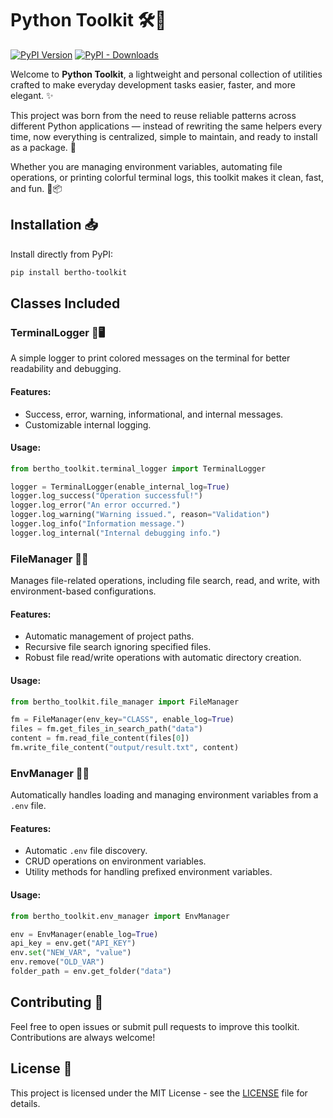 # Python Toolkit 🛠️🐍

[![PyPI Version](https://img.shields.io/pypi/v/bertho-toolkit.svg)](https://pypi.org/project/bertho-toolkit/) 
[![PyPI - Downloads](https://img.shields.io/pypi/dm/bertho-toolkit)](https://pypi.org/project/bertho-toolkit/)

Welcome to **Python Toolkit**, a lightweight and personal collection of utilities crafted to make everyday development tasks easier, faster, and more elegant. ✨

This project was born from the need to reuse reliable patterns across different Python applications — instead of rewriting the same helpers every time, now everything is centralized, simple to maintain, and ready to install as a package. 🚀

Whether you are managing environment variables, automating file operations, or printing colorful terminal logs, this toolkit makes it clean, fast, and fun. 💬📦

## Installation 📥

Install directly from PyPI:

```bash
pip install bertho-toolkit
```

## Classes Included

### TerminalLogger 🎨🖥️

A simple logger to print colored messages on the terminal for better readability and debugging.

#### Features:
- Success, error, warning, informational, and internal messages.
- Customizable internal logging.

#### Usage:
```python
from bertho_toolkit.terminal_logger import TerminalLogger

logger = TerminalLogger(enable_internal_log=True)
logger.log_success("Operation successful!")
logger.log_error("An error occurred.")
logger.log_warning("Warning issued.", reason="Validation")
logger.log_info("Information message.")
logger.log_internal("Internal debugging info.")
```

### FileManager 📂📝

Manages file-related operations, including file search, read, and write, with environment-based configurations.

#### Features:
- Automatic management of project paths.
- Recursive file search ignoring specified files.
- Robust file read/write operations with automatic directory creation.

#### Usage:
```python
from bertho_toolkit.file_manager import FileManager

fm = FileManager(env_key="CLASS", enable_log=True)
files = fm.get_files_in_search_path("data")
content = fm.read_file_content(files[0])
fm.write_file_content("output/result.txt", content)
```

### EnvManager 🌿🔧

Automatically handles loading and managing environment variables from a `.env` file.

#### Features:
- Automatic `.env` file discovery.
- CRUD operations on environment variables.
- Utility methods for handling prefixed environment variables.

#### Usage:
```python
from bertho_toolkit.env_manager import EnvManager

env = EnvManager(enable_log=True)
api_key = env.get("API_KEY")
env.set("NEW_VAR", "value")
env.remove("OLD_VAR")
folder_path = env.get_folder("data")
```

## Contributing 🤝

Feel free to open issues or submit pull requests to improve this toolkit. Contributions are always welcome!

## License 📄

This project is licensed under the MIT License - see the [LICENSE](LICENSE) file for details.

